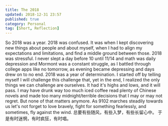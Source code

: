 ```yaml
---
title: The 2018
updated: 2018-12-31 23:57
published: true
category: Personal
tag: [Short, Reflection]
---
```


So 2018 was a year.
2018 was confused. It was when I kept discovering new things about people and about myself, when I had to align my expectations and limitations, and find a middle ground between those.
2018 was stressful. I never slept a day before 10 until 11/14 and math was daily depression and Mormont was a constant struggle, as I battled through college apps like no tomorrow, as evening became depressing and days drew on to no end.
2018 was a year of determination. I started off by telling myself I will challenge this challenge that, yet in the end, I realized the only things we can challenge are ourselves.
It had it's highs and lows, and it will pass. I may have drunk way too much iced coffee read plenty of Chinese novels and made too many midnight/terrible decisions that I may or may not regret.
But none of that matters anymore. As 9102 marches steadily towards us let's not forget to love bravely, fight for something fearlessly, and sometimes, fly against the wind.
总要有些随风，有些入梦，有些长留心中。
于是有时迷惘，有时疯狂，有时唱。
